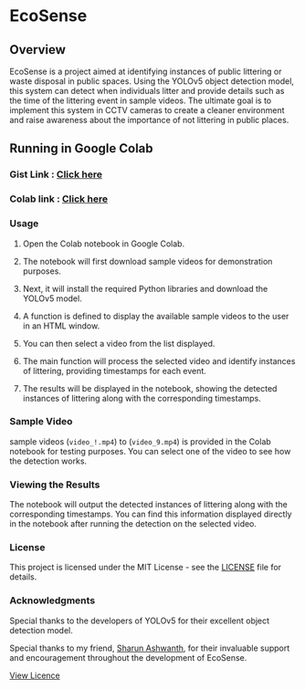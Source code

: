 # EcoSense

## Overview
EcoSense is a project aimed at identifying instances of public littering or waste disposal in public spaces. Using the YOLOv5 object detection model, this system can detect when individuals litter and provide details such as the time of the littering event in sample videos. The ultimate goal is to implement this system in CCTV cameras to create a cleaner environment and raise awareness about the importance of not littering in public places.

## Running in Google Colab

### Gist Link : [Click here](https://gist.github.com/Senthilsk10/587008f2db4492bb8c150b40fd57298d)

### Colab link : [Click here](https://colab.research.google.com/drive/1sB4pLA-kxGzL6oAMYxNK_DbFDewt2jPQ?usp=sharing)


### Usage
1. Open the Colab notebook  in Google Colab.
   
2. The notebook will first download sample videos for demonstration purposes.

3. Next, it will install the required Python libraries and download the YOLOv5 model.

4. A function is defined to display the available sample videos to the user in an HTML window.

5. You can then select a video from the list displayed.

6. The main function will process the selected video and identify instances of littering, providing timestamps for each event.

7. The results will be displayed in the notebook, showing the detected instances of littering along with the corresponding timestamps.

### Sample Video
 sample videos (`video_!.mp4`) to (`video_9.mp4`) is provided in the Colab notebook for testing purposes. You can select one of the video to see how the detection works.

### Viewing the Results
The notebook will output the detected instances of littering along with the corresponding timestamps. You can find this information displayed directly in the notebook after running the detection on the selected video.

### License
This project is licensed under the MIT License - see the [LICENSE](https://github.com/Senthilsk10/Ecosense/blob/main/LICENSE) file for details.

### Acknowledgments
Special thanks to the developers of YOLOv5 for their excellent object detection model.

Special thanks to my friend, [Sharun Ashwanth](https://github.com/sharunashwanth), for their invaluable support and encouragement throughout the development of EcoSense.

[View Licence](https://github.com/Senthilsk10/Ecosense/blob/main/LICENSE)
